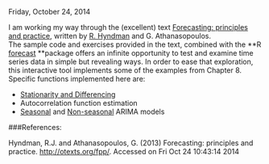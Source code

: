 Friday, October 24, 2014  

I am working my way through the (excellent) text [Forecasting: principles and practice](http://otexts.org/fpp/), written by [R. Hyndman](http://robjhyndman.com/) and G. Athanasopoulos.   
The sample code and exercises provided in the text, combined with the **R [forecast](http://cran.r-project.org/web/packages/forecast/index.html) **package offers an infinite opportunity to test and examine time series data in simple but revealing ways.  In order to ease that exploration, this interactive tool implements some of the examples from Chapter 8.  Specific functions implemented here are:   
- [Stationarity and Differencing](https://www.otexts.org/fpp/8/1)   
- Autocorrelation function estimation   
- [Seasonal](https://www.otexts.org/fpp/8/9) and [Non-seasonal](https://www.otexts.org/fpp/8/5) ARIMA models


###References:   
  
Hyndman, R.J. and Athanasopoulos, G. (2013) Forecasting: principles and practice. http://otexts.org/fpp/. Accessed on Fri Oct 24 10:43:14 2014    
